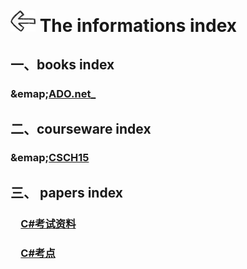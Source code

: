 # [<img style="width:40px;transform:rotate(180deg);" src="../../assets/image/back.jpg"/>](../index.md) The informations index

## 一、books index

### &emap;[ADO.net_](books/ADO.net_.pdf)

## 二、courseware index

### &emap;[CSCH15](courseware/CSCH15.ppt)

## 三、 papers index

### &emsp;[C#考试资料](papers/csharp考试资料.docx)

### &emsp;[C#考点](papers/csharp考点.docx)

